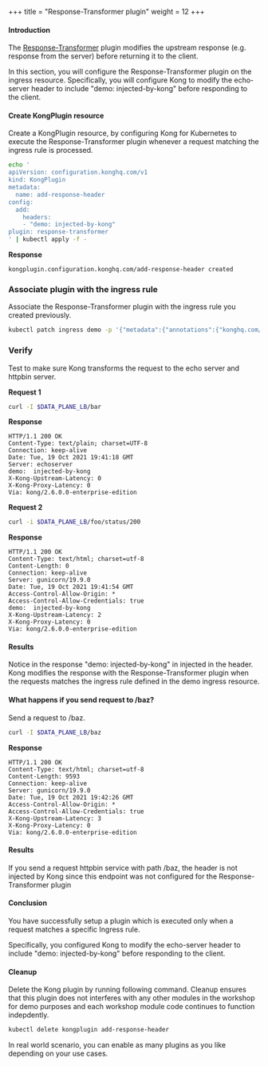 +++
title = "Response-Transformer plugin"
weight = 12
+++

#### Introduction
The [Response-Transformer](https://docs.konghq.com/hub/kong-inc/response-transformer/) plugin modifies the upstream response (e.g. response from the server) before returning it to the client.

In this section, you will configure the Response-Transformer plugin on the ingress resource. Specifically, you will configure Kong to modify the echo-server header to include "demo: injected-by-kong" before responding to the client.

#### Create KongPlugin resource
Create a KongPlugin resource, by configuring Kong for Kubernetes to execute the Response-Transformer plugin whenever a request matching the ingress rule is processed.

```bash
echo '
apiVersion: configuration.konghq.com/v1
kind: KongPlugin
metadata:
  name: add-response-header
config:
  add:
    headers:
    - "demo: injected-by-kong"
plugin: response-transformer
' | kubectl apply -f -
```

**Response**
```
kongplugin.configuration.konghq.com/add-response-header created
```

### Associate plugin with the ingress rule

Associate the Response-Transformer plugin with the ingress rule you created previously.

```bash
kubectl patch ingress demo -p '{"metadata":{"annotations":{"konghq.com/plugins":"add-response-header"}}}'
```

### Verify
Test to make sure Kong transforms the request to the echo server and httpbin server. 

**Request 1**
```bash
curl -I $DATA_PLANE_LB/bar
```

**Response**
```
HTTP/1.1 200 OK
Content-Type: text/plain; charset=UTF-8
Connection: keep-alive
Date: Tue, 19 Oct 2021 19:41:18 GMT
Server: echoserver
demo:  injected-by-kong
X-Kong-Upstream-Latency: 0
X-Kong-Proxy-Latency: 0
Via: kong/2.6.0.0-enterprise-edition
```


**Request 2**
```bash
curl -i $DATA_PLANE_LB/foo/status/200
```

**Response**
```
HTTP/1.1 200 OK
Content-Type: text/html; charset=utf-8
Content-Length: 0
Connection: keep-alive
Server: gunicorn/19.9.0
Date: Tue, 19 Oct 2021 19:41:54 GMT
Access-Control-Allow-Origin: *
Access-Control-Allow-Credentials: true
demo:  injected-by-kong
X-Kong-Upstream-Latency: 2
X-Kong-Proxy-Latency: 0
Via: kong/2.6.0.0-enterprise-edition
```

#### Results

Notice in the response "demo:  injected-by-kong" in injected in the header. Kong modifies the response with the Response-Transformer plugin when the requests matches the ingress rule defined in the demo ingress resource.  


#### What happens if you send request to /baz?
Send a request to  /baz.

```bash
curl -I $DATA_PLANE_LB/baz
```

**Response**
```
HTTP/1.1 200 OK
Content-Type: text/html; charset=utf-8
Content-Length: 9593
Connection: keep-alive
Server: gunicorn/19.9.0
Date: Tue, 19 Oct 2021 19:42:26 GMT
Access-Control-Allow-Origin: *
Access-Control-Allow-Credentials: true
X-Kong-Upstream-Latency: 3
X-Kong-Proxy-Latency: 0
Via: kong/2.6.0.0-enterprise-edition
```



#### Results
If you send a request httpbin service with path /baz,  the header is not injected by Kong since this endpoint was not configured for the Response-Transformer plugin



#### Conclusion

You have successfully setup a plugin which is executed only when a request matches a specific Ingress rule.

Specifically, you configured Kong to modify the echo-server header to include "demo: injected-by-kong" before responding to the client. 

#### Cleanup

Delete the Kong plugin by running following command. Cleanup ensures that this plugin does not interferes with any other modules in the workshop for demo purposes and each workshop module code continues to function indepdently.

```bash
kubectl delete kongplugin add-response-header
```

In real world scenario, you can enable as many plugins as you like depending on your use cases.